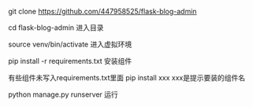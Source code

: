 git clone https://github.com/447958525/flask-blog-admin

cd flask-blog-admin  进入目录

source venv/bin/activate  进入虚拟环境

pip install -r requirements.txt   安装组件

有些组件未写入requirements.txt里面
pip install xxx   xxx是提示要装的组件名

python manage.py runserver   运行
